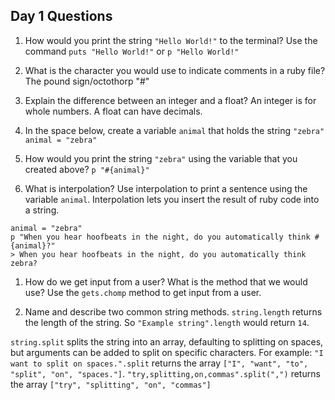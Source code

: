## Day 1 Questions

1. How would you print the string `"Hello World!"` to the terminal?
Use the command `puts "Hello World!"` or `p "Hello World!"`

1. What is the character you would use to indicate comments in a ruby file?
The pound sign/octothorp "#"

1. Explain the difference between an integer and a float?
An integer is for whole numbers. A float can have decimals.

1. In the space below, create a variable `animal` that holds the string `"zebra"`
`animal = "zebra"`

1. How would you print the string `"zebra"` using the variable that you created above?
`p "#{animal}"`

1. What is interpolation? Use interpolation to print a sentence using the variable `animal`.
Interpolation lets you insert the result of ruby code into a string.
```
animal = "zebra"
p "When you hear hoofbeats in the night, do you automatically think #{animal}?"
> When you hear hoofbeats in the night, do you automatically think zebra?
```

1. How do we get input from a user? What is the method that we would use?
Use the `gets.chomp` method to get input from a user.

1. Name and describe two common string methods.
`string.length` returns the length of the string. So `"Example string".length` would return `14`.

`string.split` splits the string into an array, defaulting to splitting on spaces, but arguments can be added to split on specific characters. For example:
`"I want to split on spaces.".split` returns the array `["I", "want", "to", "split", "on", "spaces."]`.
`"try,splitting,on,commas".split(",")` returns the array `["try", "splitting", "on", "commas"]`
